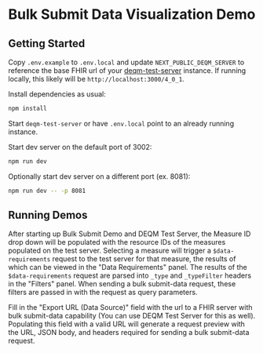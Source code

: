 # Bulk Submit Data Visualization Demo

## Getting Started

Copy `.env.example` to `.env.local` and update `NEXT_PUBLIC_DEQM_SERVER` to reference the base FHIR url of your [deqm-test-server](https://github.com/projecttacoma/deqm-test-server) instance. If running locally, this likely will be `http://localhost:3000/4_0_1`.

Install dependencies as usual:

```bash
npm install
```

Start `deqm-test-server` or have `.env.local` point to an already running instance.

Start dev server on the default port of 3002:

```bash
npm run dev
```

Optionally start dev server on a different port (ex. 8081):

```bash
npm run dev -- -p 8081
```

## Running Demos

After starting up Bulk Submit Demo and DEQM Test Server, the Measure ID drop down will be populated with the resource IDs of the measures populated on the test server. Selecting a measure will trigger a `$data-requirements` request to the test server for that measure, the results of which can be viewed in the "Data Requirements" panel. The results of the `$data-requirements` request are parsed into `_type` and `_typeFilter` headers in the "Filters" panel. When sending a bulk submit-data request, these filters are passed in with the request as query parameters.

Fill in the "Export URL (Data Source)" field with the url to a FHIR server with bulk submit-data capability (You can use DEQM Test Server for this as well). Populating this field with a valid URL will generate a request preview with the URL, JSON body, and headers required for sending a bulk submit-data request.
